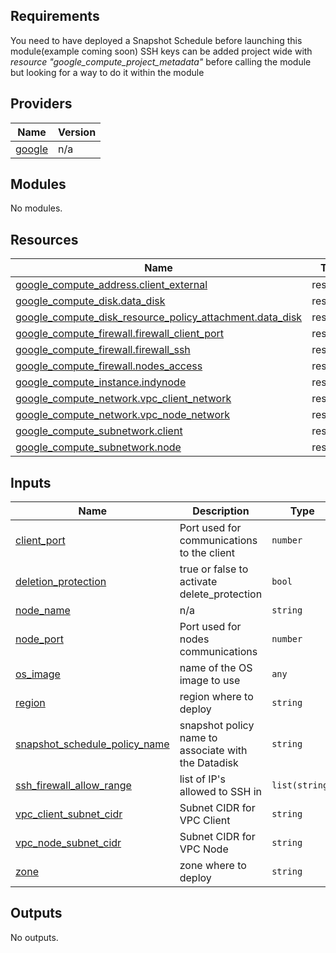 <!-- BEGIN_TF_DOCS -->
## Requirements
You need to have deployed a Snapshot Schedule before launching this module(example coming soon)
SSH keys can be added project wide with *resource "google_compute_project_metadata"* before calling the module but looking for a way to do it within the module


## Providers

| Name | Version |
|------|---------|
| <a name="provider_google"></a> [google](#provider\_google) | n/a |

## Modules

No modules.

## Resources

| Name | Type |
|------|------|
| [google_compute_address.client_external](https://registry.terraform.io/providers/hashicorp/google/latest/docs/resources/compute_address) | resource |
| [google_compute_disk.data_disk](https://registry.terraform.io/providers/hashicorp/google/latest/docs/resources/compute_disk) | resource |
| [google_compute_disk_resource_policy_attachment.data_disk](https://registry.terraform.io/providers/hashicorp/google/latest/docs/resources/compute_disk_resource_policy_attachment) | resource |
| [google_compute_firewall.firewall_client_port](https://registry.terraform.io/providers/hashicorp/google/latest/docs/resources/compute_firewall) | resource |
| [google_compute_firewall.firewall_ssh](https://registry.terraform.io/providers/hashicorp/google/latest/docs/resources/compute_firewall) | resource |
| [google_compute_firewall.nodes_access](https://registry.terraform.io/providers/hashicorp/google/latest/docs/resources/compute_firewall) | resource |
| [google_compute_instance.indynode](https://registry.terraform.io/providers/hashicorp/google/latest/docs/resources/compute_instance) | resource |
| [google_compute_network.vpc_client_network](https://registry.terraform.io/providers/hashicorp/google/latest/docs/resources/compute_network) | resource |
| [google_compute_network.vpc_node_network](https://registry.terraform.io/providers/hashicorp/google/latest/docs/resources/compute_network) | resource |
| [google_compute_subnetwork.client](https://registry.terraform.io/providers/hashicorp/google/latest/docs/resources/compute_subnetwork) | resource |
| [google_compute_subnetwork.node](https://registry.terraform.io/providers/hashicorp/google/latest/docs/resources/compute_subnetwork) | resource |

## Inputs

| Name | Description | Type | Default | Required |
|------|-------------|------|---------|:--------:|
| <a name="input_client_port"></a> [client\_port](#input\_client\_port) | Port used for communications to the client | `number` | `9702` | no |
| <a name="input_deletion_protection"></a> [deletion\_protection](#input\_deletion\_protection) | true or false to activate delete\_protection | `bool` | n/a | yes |
| <a name="input_node_name"></a> [node\_name](#input\_node\_name) | n/a | `string` | n/a | yes |
| <a name="input_node_port"></a> [node\_port](#input\_node\_port) | Port used for nodes communications | `number` | `9701` | no |
| <a name="input_os_image"></a> [os\_image](#input\_os\_image) | name of the OS image to use | `any` | n/a | yes |
| <a name="input_region"></a> [region](#input\_region) | region where to deploy | `string` | n/a | yes |
| <a name="input_snapshot_schedule_policy_name"></a> [snapshot\_schedule\_policy\_name](#input\_snapshot\_schedule\_policy\_name) | snapshot policy name to associate with the Datadisk | `string` | n/a | yes |
| <a name="input_ssh_firewall_allow_range"></a> [ssh\_firewall\_allow\_range](#input\_ssh\_firewall\_allow\_range) | list of IP's allowed to SSH in | `list(string)` | n/a | yes |
| <a name="input_vpc_client_subnet_cidr"></a> [vpc\_client\_subnet\_cidr](#input\_vpc\_client\_subnet\_cidr) | Subnet CIDR for VPC Client | `string` | n/a | yes |
| <a name="input_vpc_node_subnet_cidr"></a> [vpc\_node\_subnet\_cidr](#input\_vpc\_node\_subnet\_cidr) | Subnet CIDR for VPC Node | `string` | n/a | yes |
| <a name="input_zone"></a> [zone](#input\_zone) | zone where to deploy | `string` | n/a | yes |

## Outputs

No outputs.
<!-- END_TF_DOCS -->